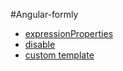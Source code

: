 #Angular-formly

* [expressionProperties](./controlshowhide/README.md)
* [disable](./disable/README.md)
* [custom template](https://github.com/zhentian-wan/egghead/blob/master/angular/angular-formly/customtype/README.md)
